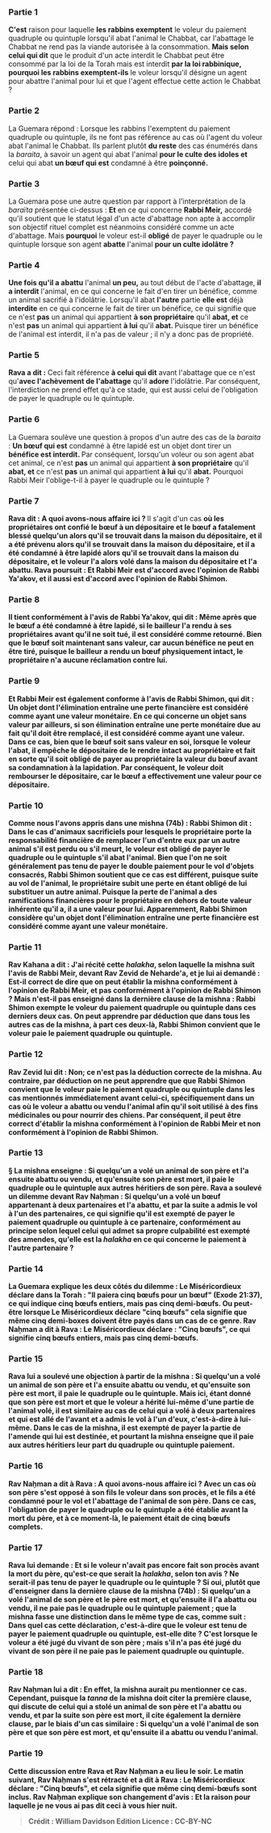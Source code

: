 
### Partie 1
<b>C'est</b> raison pour laquelle <b>les rabbins exemptent</b> le voleur du paiement quadruple ou quintuple lorsqu'il abat l'animal le Chabbat, car l'abattage le Chabbat ne rend pas la viande autorisée à la consommation. <b>Mais selon celui qui dit</b> que le produit d'un acte interdit le Chabbat peut être consommé par la loi de la Torah mais est interdit <b>par la loi rabbinique, pourquoi les rabbins exemptent-ils</b> le voleur lorsqu'il désigne un agent pour abattre l'animal pour lui et que l'agent effectue cette action le Chabbat ?

### Partie 2
La Guemara répond : Lorsque les rabbins l'exemptent du paiement quadruple ou quintuple, ils ne font pas référence au cas où l'agent du voleur abat l'animal le Chabbat. Ils parlent plutôt <b>du reste</b> des cas énumérés dans la <i>baraita</i>, à savoir un agent qui abat l'animal <b>pour le culte des idoles et</b> celui qui abat <b>un bœuf qui est</b> condamné à être <b>poinçonné.</b>

### Partie 3
La Guemara pose une autre question par rapport à l'interprétation de la <i>baraïta</i> présentée ci-dessus : <b>Et</b> en ce qui concerne <b>Rabbi Meir,</b> accordé qu'il soutient que le statut légal d'un acte d'abattage non apte à accomplir son objectif rituel complet est néanmoins considéré comme un acte d'abattage. Mais <b>pourquoi</b> le voleur est-il <b>obligé</b> de payer le quadruple ou le quintuple lorsque son agent <b>abatte</b> l'animal <b>pour un culte idolâtre ?</b>

### Partie 4
<b>Une fois qu'il a abattu</b> l'animal <b>un peu,</b> au tout début de l'acte d'abattage, <b>il a interdit</b> l'animal, en ce qui concerne le fait d'en tirer un bénéfice, comme un animal sacrifié à l'idolâtrie. Lorsqu'il abat <b>l'autre</b> partie <b>elle est</b> déjà <b>interdite</b> en ce qui concerne le fait de tirer un bénéfice,</b> ce qui signifie que ce n'est <b>pas</b> un animal qui appartient <b>à son propriétaire</b> qu'il <b>abat, et</b> ce n'est <b>pas</b> un animal qui appartient <b>à lui</b> qu'il <b>abat. </b> Puisque tirer un bénéfice de l'animal est interdit, il n'a pas de valeur ; il n'y a donc pas de propriété.

### Partie 5
<b>Rava a dit :</b> Ceci fait référence <b>à celui qui dit</b> avant l'abattage que ce n'est qu'<b>avec l'achèvement de l'abattage</b> qu'il <b>adore</b> l'idolâtrie. Par conséquent, l'interdiction ne prend effet qu'à ce stade, qui est aussi celui de l'obligation de payer le quadruple ou le quintuple.

### Partie 6
La Guemara soulève une question à propos d'un autre des cas de la <i>baraita</i> : <b>Un bœuf qui est</b> condamné à être</b> lapidé est un objet dont</b> tirer un <b>bénéfice est interdit. </b> Par conséquent, lorsqu'un voleur ou son agent abat cet animal, ce n'est <b>pas</b> un animal qui appartient <b>à son propriétaire</b> qu'il <b>abat, et</b> ce n'est <b>pas</b> un animal qui appartient <b>à lui</b> qu'il <b>abat.</b> Pourquoi Rabbi Meir l'oblige-t-il à payer le quadruple ou le quintuple ?

### Partie 7
<b>Rava dit : A quoi avons-nous affaire ici ? </b> Il s'agit d'un cas <b>où les propriétaires ont <b>confié</b> le bœuf <b>à un dépositaire et</b> le bœuf a fatalement <b>blessé</b> quelqu'un alors qu'il se trouvait <b>dans la maison du dépositaire, et il a été prévenu</b> alors qu'il se trouvait <b>dans la maison du dépositaire, et il a été condamné</b> à être lapidé alors qu'il se trouvait <b>dans la maison du dépositaire,</b> et le voleur l'a alors volé dans la maison du dépositaire et l'a abattu. Rava poursuit : <b>Et Rabbi Meir est d'accord avec</b> l'opinion de <b>Rabbi Ya'akov, et il</b> aussi <b>est d'accord avec</b> l'opinion de <b>Rabbi Shimon.</b>

### Partie 8
<b>Il tient conformément</b> à l'avis de <b>Rabbi Ya'akov, qui dit : Même après</b> que le bœuf <b>a été condamné</b> à être lapidé, si le <b>bailleur l'a rendu à ses propriétaires</b> avant qu'il ne soit tué, <b>il est</b> considéré comme <b>retourné.</b> Bien que le bœuf soit maintenant sans valeur, car aucun bénéfice ne peut en être tiré, puisque le bailleur a rendu un bœuf physiquement intact, le propriétaire n'a aucune réclamation contre lui.

### Partie 9
<b>Et</b> Rabbi Meir est également <b>conforme</b> à l'avis de <b>Rabbi Shimon, qui dit : Un objet dont</b> l'élimination <b>entraîne une perte financière</b> <b>est considéré</b> comme ayant une <b>valeur monétaire</b>. En ce qui concerne un objet sans valeur par ailleurs, si son élimination entraîne une perte monétaire due au fait qu'il doit être remplacé, il est considéré comme ayant une valeur. Dans ce cas, bien que le bœuf soit sans valeur en soi, lorsque le voleur l'abat, il empêche le dépositaire de le rendre intact au propriétaire et fait en sorte qu'il soit obligé de payer au propriétaire la valeur du bœuf avant sa condamnation à la lapidation. Par conséquent, le voleur doit rembourser le dépositaire, car le bœuf a effectivement une valeur pour ce dépositaire.

### Partie 10
<b>Comme nous l'avons appris</b> dans une mishna (74b) : <b>Rabbi Shimon dit :</b> Dans le cas d'animaux <b>sacrificiels</b> <b>pour lesquels</b> le propriétaire <b>porte</b> la <b>responsabilité financière</b> de remplacer l'un d'entre eux par un autre animal s'il est perdu ou s'il meurt, le voleur est <b>obligé</b> de payer le quadruple ou le quintuple s'il abat l'animal. Bien que l'on ne soit généralement pas tenu de payer le double paiement pour le vol d'objets consacrés, Rabbi Shimon soutient que ce cas est différent, puisque suite au vol de l'animal, le propriétaire subit une perte en étant obligé de lui substituer un autre animal. Puisque la perte de l'animal a des ramifications financières pour le propriétaire en dehors de toute valeur inhérente qu'il a, il a une valeur pour lui. <b>Apparemment,</b> Rabbi Shimon considère qu'un <b>objet dont</b> l'élimination <b>entraîne une perte financière</b> <b>est considéré</b> comme ayant une <b>valeur monétaire</b>.

### Partie 11
<b>Rav Kahana a dit : J'ai récité</b> cette <b><i>halakha</i>,</b> selon laquelle la mishna suit l'avis de Rabbi Meir, <b>devant Rav Zevid de Neharde'a,</b> et je lui ai demandé : Est-il correct de dire que <b>on peut établir la mishna conformément</b> à l'opinion de <b>Rabbi Meir, et pas conformément</b> à l'opinion de <b>Rabbi Shimon ? Mais n'est-il pas enseigné</b> dans <b>la dernière clause</b> de la mishna : <b>Rabbi Shimon exempte</b> le voleur du paiement quadruple ou quintuple <b>dans ces</b> derniers <b>deux</b> cas. On peut apprendre <b>par déduction que dans tous les</b> autres cas de la <b>mishna,</b> à part ces deux-là, Rabbi Shimon <b>convient</b> que le voleur paie le paiement quadruple ou quintuple.

### Partie 12
Rav Zevid <b>lui dit : Non;</b> ce n'est pas la déduction correcte de la mishna. Au contraire, <b>par déduction</b> on ne peut apprendre que <b>que</b> Rabbi Shimon <b>convient</b> que le voleur paie le paiement quadruple ou quintuple dans les cas mentionnés immédiatement avant celui-ci, spécifiquement <b>dans</b> un cas où le voleur a <b>abattu ou vendu</b> l'animal afin qu'il soit utilisé <b>à des fins médicinales ou pour</b> nourrir des <b>chiens. </b> Par conséquent, il peut être correct d'établir la mishna conformément à l'opinion de Rabbi Meir et non conformément à l'opinion de Rabbi Shimon.

### Partie 13
§ La mishna enseigne : Si quelqu'un <b>a volé</b> un animal <b>de son père et</b> l'a ensuite <b>abattu ou vendu</b>, et qu'ensuite son père est mort, il paie le quadruple ou le quintuple aux autres héritiers de son père. <b>Rava a soulevé un dilemme devant Rav Naḥman : </b> Si quelqu'un <b>a volé un bœuf</b> appartenant <b>à deux partenaires et l'a abattu, et</b> par la suite <b>a admis</b> le vol <b>à l'un</b> des partenaires, ce qui signifie qu'il est exempté de payer le paiement quadruple ou quintuple à ce partenaire, conformément au principe selon lequel celui qui admet sa propre culpabilité est exempté des amendes, <b>qu'elle est</b> la <i>halakha</i> en ce qui concerne le paiement à l'autre partenaire ?

### Partie 14
La Guemara explique les deux côtés du dilemme : <b>Le Miséricordieux déclare</b> dans la Torah : "Il paiera <b>cinq bœufs</b> pour un bœuf" (Exode 21:37), ce qui indique cinq bœufs entiers, <b>mais pas cinq demi-bœufs. Ou peut-être</b> lorsque <b>Le Miséricordieux déclare "cinq bœufs"</b> cela signifie que <b>même cinq demi-boxes</b> doivent être payés dans un cas de ce genre. Rav Naḥman a dit à Rava : <b>Le Miséricordieux déclare : "Cinq bœufs"</b>, ce qui signifie cinq bœufs entiers, <b>mais pas cinq demi-bœufs.</b>

### Partie 15
Rava <b>lui a soulevé une objection</b> à partir de la mishna : Si quelqu'un <b>a volé</b> un animal <b>de son père et</b> l'a ensuite <b>abattu ou vendu</b>, <b>et qu'ensuite son père est mort, il paie le quadruple ou le quintuple. Mais ici, étant donné que son père est mort</b> et que le voleur a hérité lui-même d'une partie de l'animal volé, il est <b>similaire</b> au cas de celui qui a volé à deux partenaires <b>et qui est allé de l'avant et a admis</b> le vol <b>à l'un d'eux,</b> c'est-à-dire à lui-même. Dans le cas de la mishna, il est exempté de payer la partie de l'amende qui lui est destinée, <b>et</b> pourtant la mishna <b>enseigne</b> que <b>il paie</b> aux autres héritiers leur part du <b>quadruple ou quintuple paiement.</b>

### Partie 16
Rav Naḥman <b>a dit à</b> Rava : <b>A quoi avons-nous affaire ici ? Avec</b> un cas <b>où son père s'est opposé</b> à son fils le voleur <b>dans</b> son <b>procès,</b> et le fils a été condamné pour le vol et l'abattage de l'animal de son père. Dans ce cas, l'obligation de payer le quadruple ou le quintuple a été établie avant la mort du père, et à ce moment-là, le paiement était de cinq bœufs complets.

### Partie 17
Rava lui demande : <b>Et</b> si le voleur n'avait <b>pas</b> encore <b>fait son procès</b> avant la mort du père, <b>qu'est-ce que</b> serait la <i>halakha</i>, selon ton avis ? Ne serait-il <b>pas</b> tenu de <b>payer le quadruple ou le quintuple ? Si oui, plutôt que d'enseigner dans la dernière clause</b> de la mishna (74b) : Si quelqu'un <b>a volé l'animal de son père</b> <b>et</b> le père <b>est mort, et qu'ensuite il l'a abattu ou vendu</b>, <b>il ne paie pas le quadruple ou le quintuple paiement ; que</b> la mishna <b>fasse une distinction dans le même</b> type de cas, comme suit : <b>Dans quel</b> cas <b>cette déclaration,</b> c'est-à-dire que le voleur est tenu de payer le paiement quadruple ou quintuple, <b>est-elle dite ?</b> C'est <b>lorsque</b> le voleur <b>a été jugé</b> du vivant de son père ; <b>mais</b> s'il <b>n'a pas été jugé</b> du vivant de son père <b>il ne paie pas le paiement quadruple ou quintuple.</b>

### Partie 18
Rav Naḥman <b>lui a dit : En effet,</b> la mishna aurait pu mentionner ce cas. Cependant, <b>puisque</b> la <i>tanna</i> de la mishna doit <b>citer la première clause,</b> qui discute de celui qui a <b>stolé</b> un animal <b>de son père et l'a abattu ou vendu</b>, <b>et par la suite son père est mort, il cite également la dernière clause,</b> par le biais d'un cas similaire : Si quelqu'un <b>a volé l'animal de son père</b> <b>et que son père est mort, et qu'ensuite il a abattu ou vendu</b> l'animal.

### Partie 19
Cette discussion entre Rava et Rav Naḥman a eu lieu le soir. <b>Le</b> <b>matin suivant,</b> Rav Naḥman s'est rétracté et a <b>dit à</b> Rava : <b>Le Miséricordieux déclare : "Cinq bœufs", et</b> cela signifie que <b>même cinq demi-bœufs</b> sont inclus. Rav Naḥman explique son changement d'avis : <b>Et</b> la raison pour laquelle <b>je ne vous ai pas dit</b> ceci <b>à vous</b> hier <b>nuit</b>.

>Crédit : William Davidson Edition
>Licence : CC-BY-NC
